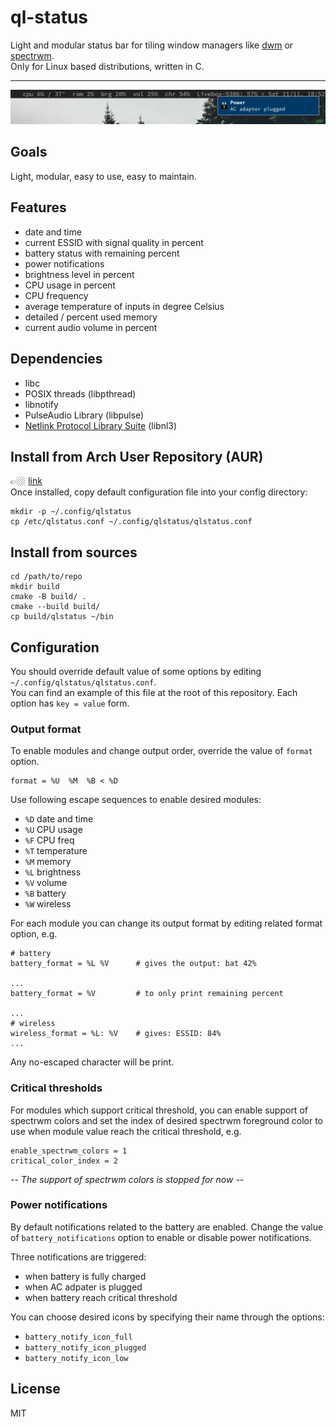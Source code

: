 # ql-status
Light and modular status bar for tiling window managers like [dwm](https://dwm.suckless.org/) or [spectrwm](https://github.com/conformal/spectrwm).  
Only for Linux based distributions, written in C.

---
![alt text](https://raw.githubusercontent.com/qlem/qlstatus/master/screenshot.png)

## Goals
Light, modular, easy to use, easy to maintain.

## Features
- date and time
- current ESSID with signal quality in percent
- battery status with remaining percent
- power notifications
- brightness level in percent
- CPU usage in percent
- CPU frequency
- average temperature of inputs in degree Celsius
- detailed / percent used memory
- current audio volume in percent

## Dependencies
- libc
- POSIX threads (libpthread)
- libnotify
- PulseAudio Library (libpulse)
- [Netlink Protocol Library Suite](https://www.infradead.org/~tgr/libnl/) (libnl3)

## Install from Arch User Repository (AUR)
👉🏼  [link](https://aur.archlinux.org/packages/qlstatus/)  
Once installed, copy default configuration file into your config directory:
```
mkdir -p ~/.config/qlstatus
cp /etc/qlstatus.conf ~/.config/qlstatus/qlstatus.conf
```

## Install from sources
```
cd /path/to/repo
mkdir build
cmake -B build/ .
cmake --build build/
cp build/qlstatus ~/bin
```

## Configuration
You should override default value of some options by editing `~/.config/qlstatus/qlstatus.conf`.  
You can find an example of this file at the root of this repository. Each option has `key = value` form.

### Output format
To enable modules and change output order, override the value of `format` option.
```
format = %U  %M  %B < %D
```

Use following escape sequences to enable desired modules:
- `%D` date and time
- `%U` CPU usage
- `%F` CPU freq
- `%T` temperature
- `%M` memory
- `%L` brightness
- `%V` volume
- `%B` battery
- `%W` wireless

For each module you can change its output format by editing related format option, e.g.
```
# battery
battery_format = %L %V      # gives the output: bat 42%

...
battery_format = %V         # to only print remaining percent

...
# wireless
wireless_format = %L: %V    # gives: ESSID: 84%
...
```

Any no-escaped character will be print.

### Critical thresholds
For modules which support critical threshold, you can enable support of spectrwm colors and set the index of
desired spectrwm foreground color to use when module value reach the critical threshold, e.g.
```
enable_spectrwm_colors = 1
critical_color_index = 2
```

*-- The support of spectrwm colors is stopped for now --*

### Power notifications
By default notifications related to the battery are enabled. Change the value of `battery_notifications` option
to enable or disable power notifications.

Three notifications are triggered:
- when battery is fully charged
- when AC adpater is plugged
- when battery reach critical threshold

You can choose desired icons by specifying their name through the options:
- `battery_notify_icon_full`
- `battery_notify_icon_plugged`
- `battery_notify_icon_low`

## License
MIT
